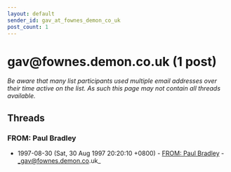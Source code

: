 ```yaml
---
layout: default
sender_id: gav_at_fownes_demon_co_uk
post_count: 1
---
```


# gav<span>@</span>fownes.demon.co.uk (1 post)

_Be aware that many list participants used multiple email addresses over their time active on the list. As such this page may not contain all threads available._

## Threads

### FROM: Paul Bradley
+ 1997-08-30 (Sat, 30 Aug 1997 20:20:10 +0800) - [FROM: Paul Bradley](/archive/1997/08/430a244c74d9c76a36a9f32f666889a9d14e4f8711ff933a3c31f9bddfa7158e) - _gav@fownes.demon.co.uk_

